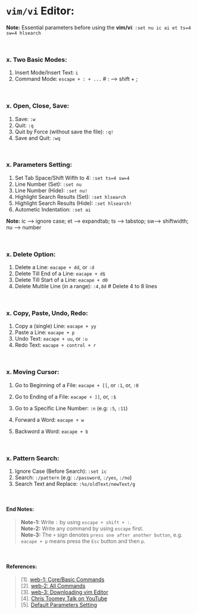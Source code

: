 # `vim/vi` Editor:


**Note:** Essential parameters before using the **vim/vi**: `:set nu ic ai et ts=4 sw=4 hlsearch`

&nbsp;

### x. Two Basic Modes:
1. Insert Mode/Insert Text: `i`
1. Command Mode: `escape + : + ...`   # : --> shift + ;
 
&nbsp;

### x. Open, Close, Save:
1. Save: `:w`
1. Quit: `:q`
1. Quit by Force (without save the file): `:q!`
1. Save and Quit: `:wq`

&nbsp;

### x. Parameters Setting:
1. Set Tab Space/Shift Wifth to 4: `:set ts=4 sw=4`
1. Line Number (Set): `:set nu`
1. Line Number (Hide): `:set nu!`
1. Highlight Search Results (Set): `:set hlsearch`
1. Highlight Search Results (Hide): `:set hlsearch!`
1. Autometic Indentation: `:set ai`

**Note:** ic --> ignore case; et --> expandtab; ts --> tabstop; sw--> shiftwidth; nu --> number

&nbsp;

### x. Delete Option:
1. Delete a Line: `eacape + dd`, or `:d`
1. Delete Till End of a Line: `eacape + d$`
1. Delete Till Start of a Line: `eacape + d0`
1. Delete Multile Line (in a range): `:4,8d` # Delete 4 to 8 lines

&nbsp;

### x. Copy, Paste, Undo, Redo:
1. Copy a (single) Line: `eacape + yy`
1. Paste a Line: `eacape + p`
1. Undo Text: `eacape + uu`, or `:u`
1. Redo Text: `eacape + control + r`

&nbsp;

### x. Moving Cursor:
1. Go to Beginning of a File: `eacape + [[`, or `:1`, or, `:0`
1. Go to Ending of a File: `eacape + ]]`, or, `:$`
1. Go to a Specific Line Number: `:n` (e.g: `:5`, `:11`)

1. Forward a Word: `eacape + w`
1. Backword a Word: `eacape + b`

&nbsp;

### x. Pattern Search:
1. Ignore Case (Before Search): `:set ic`
1. Search: `:/pattern` (e.g: `:/password`, `:/yes`, `:/no`)
1. Search Text and Replace: `:%s/oldText/newText/g`

&nbsp;

#### End Notes:
> **Note-1:** Write `:` by using `escape + shift + :`. <br/>
> **Note-2:** Write any command by using `escape` first. <br/>
> **Note-3:** The `+` sign denotes `press one after another button`, e.g. `eacape + p` means press the `Esc` button and then `p`. <br/>

&nbsp;

#### References:
> [1]. [web-1: Core/Basic Commands](https://linuxhandbook.com/basic-vim-commands/) <br/>
> [2]. [web-2: All Commands](https://www.keycdn.com/blog/vim-commands) <br/>
> [3]. [web-3: Downloading vim Editor](https://phoenixnap.com/kb/how-to-install-vim-ubuntu) <br/>
> [4]. [Chris Toomey Talk on YouTube](https://www.youtube.com/watch?v=wlR5gYd6um0) <br/>
> [5]. [Default Parameters Setting](https://askubuntu.com/questions/264258/changing-vim-editor-settings) <br/>

